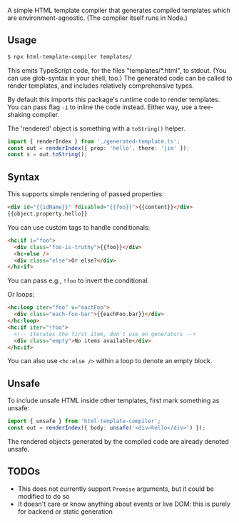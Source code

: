 A simple HTML template compiler that generates compiled templates which are environment-agnostic.
(The compiler itself runs in Node.)

## Usage

```bash
$ npx html-template-compiler templates/
```

This emits TypeScript code, for the files "templates/\*.html", to stdout.
(You can use glob-syntax in your shell, too.)
The generated code can be called to render templates, and includes relatively comprehensive types.

By default this imports this package's runtime code to render templates.
You can pass flag `-i` to inline the code instead.
Either way, use a tree-shaking compiler.

The 'rendered' object is something with a `toString()` helper.

```ts
import { renderIndex } from './generated-template.ts';
const out = renderIndex({ prop: 'hello', there: 'jim' });
const s = out.toString();
```

## Syntax

This supports simple rendering of passed properties:

```html
<div id="{{idName}}" ?disabled="{{foo}}">{{content}}</div>
{{object.property.hello}}
```

You can use custom tags to handle conditionals:

```html
<hc:if i="foo">
  <div class="foo-is-truthy">{{foo}}</div>
  <hc-else />
  <div class="else">Or else?</div>
</hc-if>
```

You can pass e.g., `!foo` to invert the conditional.

Or loops:

```html
<hc:loop iter="foo" v="eachFoo">
  <div class="each-foo-bar">{{eachFoo.bar}}</div>
</hc:loop>
<hc:if iter="!foo">
  <!-- Iterates the first item, don't use on generators -->
  <div class="empty">No items available</div>
</hc:if>
```

You can also use `<hc:else />` within a loop to denote an empty block.

## Unsafe

To include unsafe HTML inside other templates, first mark something as unsafe:

```ts
import { unsafe } from 'html-template-compiler';
const out = renderIndex({ body: unsafe('<div>hello</div>') });
```

The rendered objects generated by the compiled code are already denoted unsafe.

## TODOs

- This does not currently support `Promise` arguments, but it could be modified to do so
- It doesn't care or know anything about events or live DOM: this is purely for backend or static generation
